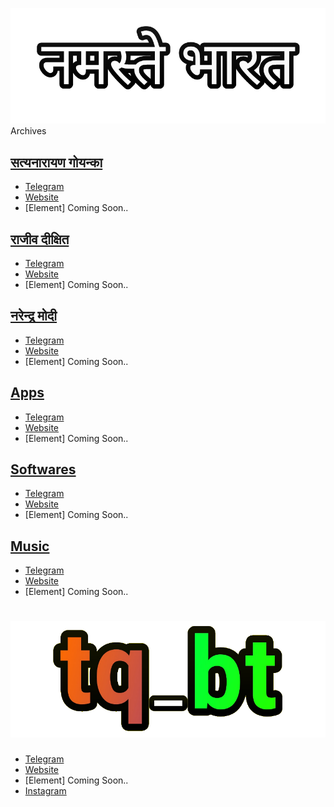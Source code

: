 [![NamasteyBharat.github.io](https://raw.githubusercontent.com/NamasteyBharat/NamasteyBharat.github.io/master/logo/rectangle.png)](https://NamasteyBharat.github.io)
Archives

## [सत्यनारायण गोयन्का](https://NamasteyBharat.github.io/SNGoenka)
* [Telegram](https://t.me/SNGoenka_NamasteyBharat)
* [Website](https://NamasteyBharat.github.io/SNGoenka)
* [Element] Coming Soon..

## [राजीव दीक्षित](https://NamasteyBharat.github.io/RajivDixit)
* [Telegram](https://t.me/RajivDixit_NamasteyBharat)
* [Website](https://NamasteyBharat.github.io/RajivDixit)
* [Element] Coming Soon..

## [नरेन्द्र मोदी](https://NamasteyBharat.github.io/MannKiBaat)
* [Telegram](https://t.me/MannKiBaat_NamasteyBharat)
* [Website](https://NamasteyBharat.github.io/MannKiBaat)
* [Element] Coming Soon..

## [Apps](https://t.me/tq_bt)
* [Telegram](https://t.me/tq_bt)
* [Website](https://NamasteyBharat.github.io/Apps)
* [Element] Coming Soon..

## [Softwares](https://t.me/tq_bt)
* [Telegram](https://t.me/tq_bt)
* [Website](https://NamasteyBharat.github.io/Softwares)
* [Element] Coming Soon..

## [Music](https://t.me/tq_bt)
* [Telegram](https://t.me/tq_bt)
* [Website](https://NamasteyBharat.github.io/Music)
* [Element] Coming Soon..

# [![tq_bt](https://raw.githubusercontent.com/NamasteyBharat/NamasteyBharat.github.io/master/logo/rectangle11.png)](https://t.me/tq_bt)
* [Telegram](https://t.me/tq_bt)
* [Website](https://NamasteyBharat.github.io/tq_bt)
* [Element] Coming Soon..
* [Instagram](https://instagram.com/tq_bt)
